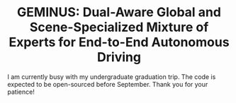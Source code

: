 <div align="center">  
  
# GEMINUS: Dual-Aware Global and Scene-Specialized Mixture of Experts for End-to-End Autonomous Driving
  
</div>

I am currently busy with my undergraduate graduation trip. The code is expected to be open-sourced before September. Thank you for your patience!
